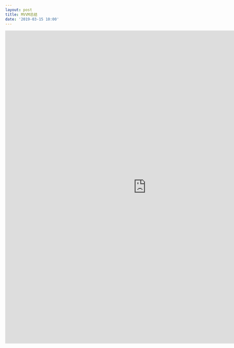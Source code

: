 ```yaml
---
layout: post
title: MVVM总结
date: '2019-03-15 10:00'
---
```


<iframe src="https://www.xmind.net/embed/sUuB" width="900px" height="1000px" frameborder="0" scrolling="no" allowfullscreen></iframe>